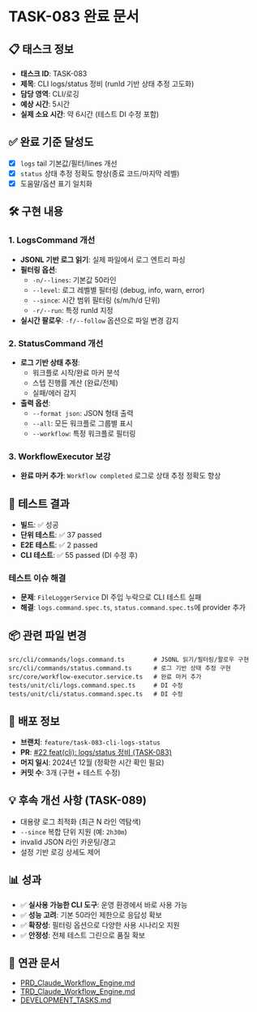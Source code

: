 # TASK-083 완료 문서

## 📋 태스크 정보
- **태스크 ID**: TASK-083
- **제목**: CLI logs/status 정비 (runId 기반 상태 추정 고도화)
- **담당 영역**: CLI/로깅
- **예상 시간**: 5시간
- **실제 소요 시간**: 약 6시간 (테스트 DI 수정 포함)

## ✅ 완료 기준 달성도
- [x] `logs` tail 기본값/필터/lines 개선
- [x] `status` 상태 추정 정확도 향상(종료 코드/마지막 레벨)
- [x] 도움말/옵션 표기 일치화

## 🛠️ 구현 내용

### 1. LogsCommand 개선
- **JSONL 기반 로그 읽기**: 실제 파일에서 로그 엔트리 파싱
- **필터링 옵션**:
  - `-n/--lines`: 기본값 50라인
  - `--level`: 로그 레벨별 필터링 (debug, info, warn, error)
  - `--since`: 시간 범위 필터링 (s/m/h/d 단위)
  - `-r/--run`: 특정 runId 지정
- **실시간 팔로우**: `-f/--follow` 옵션으로 파일 변경 감지

### 2. StatusCommand 개선
- **로그 기반 상태 추정**: 
  - 워크플로 시작/완료 마커 분석
  - 스텝 진행률 계산 (완료/전체)
  - 실패/에러 감지
- **출력 옵션**:
  - `--format json`: JSON 형태 출력
  - `--all`: 모든 워크플로 그룹별 표시
  - `--workflow`: 특정 워크플로 필터링

### 3. WorkflowExecutor 보강
- **완료 마커 추가**: `Workflow completed` 로그로 상태 추정 정확도 향상

## 🧪 테스트 결과
- **빌드**: ✅ 성공
- **단위 테스트**: ✅ 37 passed
- **E2E 테스트**: ✅ 2 passed
- **CLI 테스트**: ✅ 55 passed (DI 수정 후)

### 테스트 이슈 해결
- **문제**: `FileLoggerService` DI 주입 누락으로 CLI 테스트 실패
- **해결**: `logs.command.spec.ts`, `status.command.spec.ts`에 provider 추가

## 📦 관련 파일 변경
```
src/cli/commands/logs.command.ts        # JSONL 읽기/필터링/팔로우 구현
src/cli/commands/status.command.ts      # 로그 기반 상태 추정 구현
src/core/workflow-executor.service.ts   # 완료 마커 추가
tests/unit/cli/logs.command.spec.ts     # DI 수정
tests/unit/cli/status.command.spec.ts   # DI 수정
```

## 🚀 배포 정보
- **브랜치**: `feature/task-083-cli-logs-status`
- **PR**: [#22 feat(cli): logs/status 정비 (TASK-083)](https://github.com/0113bernoyoun/claude-auto-worker/pull/22)
- **머지 일시**: 2024년 12월 (정확한 시간 확인 필요)
- **커밋 수**: 3개 (구현 + 테스트 수정)

## 💡 후속 개선 사항 (TASK-089)
- 대용량 로그 최적화 (최근 N 라인 역탐색)
- `--since` 복합 단위 지원 (예: `2h30m`)
- invalid JSON 라인 카운팅/경고
- 설정 기반 로깅 상세도 제어

## 📊 성과
- ✅ **실사용 가능한 CLI 도구**: 운영 환경에서 바로 사용 가능
- ✅ **성능 고려**: 기본 50라인 제한으로 응답성 확보
- ✅ **확장성**: 필터링 옵션으로 다양한 사용 시나리오 지원
- ✅ **안정성**: 전체 테스트 그린으로 품질 확보

## 🔗 연관 문서
- [PRD_Claude_Workflow_Engine.md](../PRD_Claude_Workflow_Engine.md)
- [TRD_Claude_Workflow_Engine.md](../TRD_Claude_Workflow_Engine.md)
- [DEVELOPMENT_TASKS.md](../DEVELOPMENT_TASKS.md)
